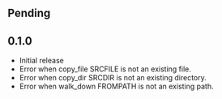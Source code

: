 ## Pending

## 0.1.0

- Initial release
- Error when copy_file SRCFILE is not an existing file.
- Error when copy_dir SRCDIR is not an existing directory.
- Error when walk_down FROMPATH is not an existing path.
